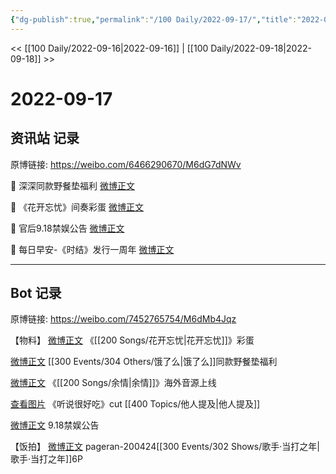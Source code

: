 ```yaml
---
{"dg-publish":true,"permalink":"/100 Daily/2022-09-17/","title":"2022-09-17","created":"2022-12-07T16:58:00.000+08:00","updated":"2023-04-11T14:46:33.324+08:00"}
---
```



<< [[100 Daily/2022-09-16\|2022-09-16]] | [[100 Daily/2022-09-18\|2022-09-18]] >>

# 2022-09-17

## 资讯站 记录

原博链接: https://weibo.com/6466290670/M6dG7dNWv

💫 深深同款野餐垫福利 [微博正文](https://m.weibo.cn/6466290670/4814741942307631)

💫 《花开忘忧》间奏彩蛋 [微博正文](https://m.weibo.cn/6466290670/4814672534179956)

💫 官后9.18禁娱公告 [微博正文](https://m.weibo.cn/6466290670/4814797470958782)

💫 每日早安-《时结》发行一周年 [微博正文](https://m.weibo.cn/6466290670/4814603512447346)

---
## Bot 记录

原博链接: https://weibo.com/7452765754/M6dMb4Jqz

【物料】
[微博正文](https://m.weibo.cn/7769493497/4814657250394781) 《[[200 Songs/花开忘忧\|花开忘忧]]》彩蛋

[微博正文](https://m.weibo.cn/2606197387/4814737768187303) [[300 Events/304 Others/饿了么\|饿了么]]同款野餐垫福利

[微博正文](https://m.weibo.cn/7742122855/4814785907262404) 《[[200 Songs/余情\|余情]]》海外音源上线

[查看图片](https://wx2.sinaimg.cn/large/0088n2Pggy1h6a0kka78uj30u01hd3zt.jpg) 《听说很好吃》cut [[400 Topics/他人提及\|他人提及]]

[微博正文](https://m.weibo.cn/5248300719/4814793225803689) 9.18禁娱公告

【饭拍】
[微博正文](https://m.weibo.cn/7633014126/4814800595453641) pageran-200424[[300 Events/302 Shows/歌手·当打之年\|歌手·当打之年]]6P
